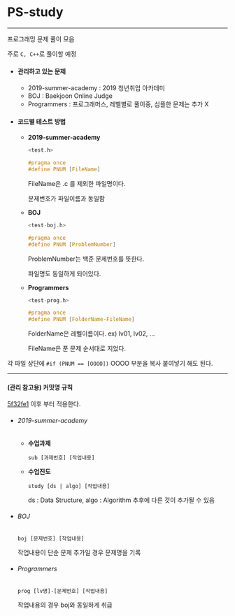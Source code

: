 # PS-study
---
프로그래밍 문제 풀이 모음

주로 ```C, C++```로 풀이할 예정

- #### 관리하고 있는 문제
  - 2019-summer-academy : 2019 청년취업 아카데미
  - BOJ : Baekjoon Online Judge
  - Programmers : 프로그래머스, 레벨별로 풀이중, 심플한 문제는 추가 X
  
- #### 코드별 테스트 방법

  - **2019-summer-academy**
    ```c 
    <test.h>
    
    #pragma once
    #define PNUM [FileName]
    ```
    FileName은 .c 를 제외한 파일명이다.
    
    문제번호가 파일이름과 동일함
    <br>
    
  - **BOJ**
    ```c 
    <test-boj.h>
    
    #pragma once
    #define PNUM [ProblemNumber]
    ```
    ProblemNumber는 백준 문제번호를 뜻한다.
    
    파일명도 동일하게 되어있다.
    <br>
    
  - **Programmers**
     ```c 
    <test-prog.h>
    
    #pragma once
    #define PNUM [FolderName-FileName]
    ```
    FolderName은 레벨이름이다. ex) lv01, lv02, ...
    
    FileName은 푼 문제 순서대로 지었다.
    <br>
    
    
각 파일 상단에 ```#if (PNUM == [OOOO])``` OOOO 부분을 복사 붙여넣기 해도 된다.

---

#### (관리 참고용) 커밋명 규칙

[5f32fe1](https://github.com/WonHyun/PS-study/commit/5f32fe1a16e3f7a2086c8d015761505d15ef4da5) 이후 부터 적용한다.

+ ###### 2019-summer-academy
  + **수업과제**
    ``` 
    sub [과제번호] [작업내용]
    ```
  + **수업진도**
    ```
    study [ds | algo] [작업내용]
    ```
    ds : Data Structure, algo : Algorithm
    추후에 다른 것이 추가될 수 있음

+ ###### BOJ
  ```
  boj [문제번호] [작업내용]
  ```
  작업내용이 단순 문제 추가일 경우 문제명을 기록
+ ###### Programmers
  ```
  prog [lv명]-[문제번호] [작업내용]
  ```
  작업내용의 경우 boj와 동일하게 취급
